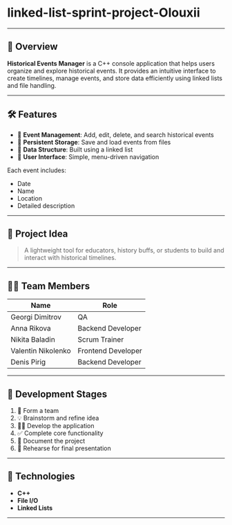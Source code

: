 # linked-list-sprint-project-Olouxii
---

## 🚀 Overview

**Historical Events Manager** is a C++ console application that helps users organize and explore historical events. It provides an intuitive interface to create timelines, manage events, and store data efficiently using linked lists and file handling.

---

## 🛠 Features

- 📆 **Event Management**: Add, edit, delete, and search historical events
- 💾 **Persistent Storage**: Save and load events from files
- 🔗 **Data Structure**: Built using a linked list
- 🧭 **User Interface**: Simple, menu-driven navigation

Each event includes:
- Date
- Name
- Location
- Detailed description

---
## 🧠 Project Idea

> A lightweight tool for educators, history buffs, or students to build and interact with historical timelines.

---

## 🧑‍💻 Team Members

| Name               | Role               |
|--------------------|--------------------|
| Georgi Dimitrov    | QA                 |
| Anna Rikova        | Backend Developer  |
| Nikita Baladin     | Scrum Trainer      |
| Valentin Nikolenko | Frontend Developer |
| Denis Pirig        | Backend Developer  |

---
## 📅 Development Stages

1. 🤝 Form a team  
2. 💡 Brainstorm and refine idea  
3. 👨‍💻 Develop the application  
4. ✅ Complete core functionality  
5. 📝 Document the project  
6. 🎤 Rehearse for final presentation  

---

## 📂 Technologies

- **C++**
- **File I/O**
- **Linked Lists**

---
